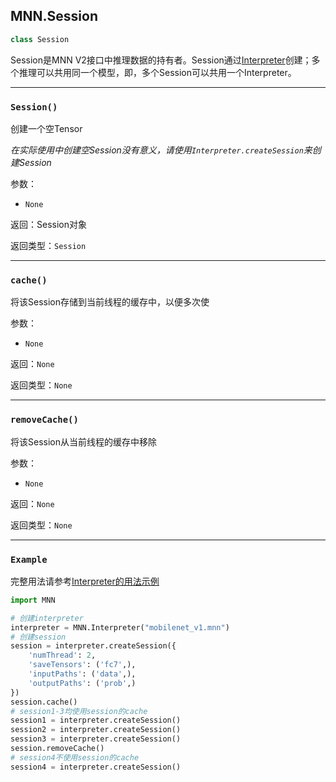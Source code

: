 ## MNN.Session

```python
class Session
```
Session是MNN V2接口中推理数据的持有者。Session通过[Interpreter](Interpreter.md)创建；多个推理可以共用同一个模型，即，多个Session可以共用一个Interpreter。

---
### `Session()`
创建一个空Tensor

*在实际使用中创建空Session没有意义，请使用`Interpreter.createSession`来创建Session*

参数：
- `None`

返回：Session对象

返回类型：`Session`

---
### `cache()`

将该Session存储到当前线程的缓存中，以便多次使

参数：
- `None`

返回：`None`

返回类型：`None`

---
### `removeCache()`

将该Session从当前线程的缓存中移除

参数：
- `None`

返回：`None`

返回类型：`None`

---
### `Example`
完整用法请参考[Interpreter的用法示例](Interpreter.html#example)

```python
import MNN

# 创建interpreter
interpreter = MNN.Interpreter("mobilenet_v1.mnn")
# 创建session
session = interpreter.createSession({
    'numThread': 2,
    'saveTensors': ('fc7',),
    'inputPaths': ('data',),
    'outputPaths': ('prob',)
})
session.cache()
# session1-3均使用session的cache
session1 = interpreter.createSession()
session2 = interpreter.createSession()
session3 = interpreter.createSession()
session.removeCache()
# session4不使用session的cache
session4 = interpreter.createSession()
```
